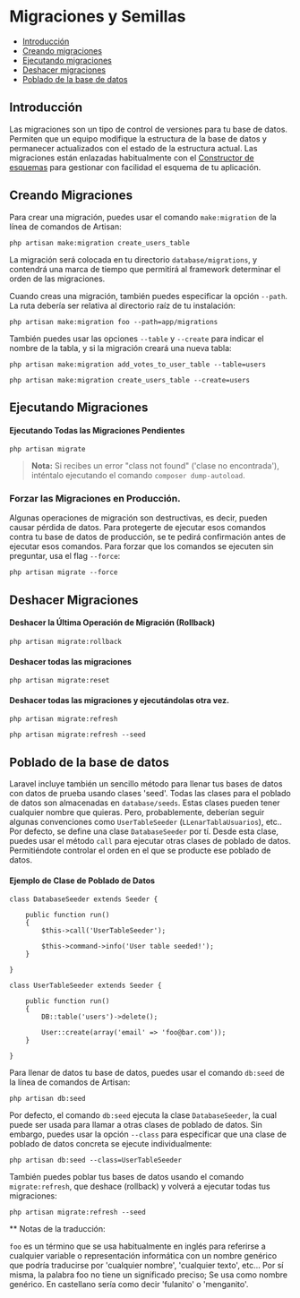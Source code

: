 # Migraciones y Semillas

- [Introducción](#introduction)
- [Creando migraciones](#creating-migrations)
- [Ejecutando migraciones](#running-migrations)
- [Deshacer migraciones](#rolling-back-migrations)
- [Poblado de la base de datos](#database-seeding)

<a name="introduction"></a>
## Introducción

Las migraciones son un tipo de control de versiones para tu base de datos. Permiten que un equipo modifique la estructura de la base de datos y permanecer actualizados con el estado de la estructura actual. Las migraciones están enlazadas habitualmente con el [Constructor de esquemas](/5.0/schema) para gestionar con facilidad el esquema de tu aplicación.

<a name="creating-migrations"></a>
## Creando Migraciones

Para crear una migración, puedes usar el comando `make:migration` de la línea de comandos de Artisan:

	php artisan make:migration create_users_table

La migración será colocada en tu directorio `database/migrations`, y contendrá una marca de tiempo que permitirá al framework determinar el orden de las migraciones.

Cuando creas una migración, también puedes especificar la opción `--path`. La ruta debería ser relativa al directorio raíz de tu instalación:

	php artisan make:migration foo --path=app/migrations

También puedes usar las opciones `--table` y `--create` para indicar el nombre de la tabla, y si la migración creará una nueva tabla:

	php artisan make:migration add_votes_to_user_table --table=users

	php artisan make:migration create_users_table --create=users

<a name="running-migrations"></a>
## Ejecutando Migraciones

#### Ejecutando Todas las Migraciones Pendientes

	php artisan migrate

> **Nota:** Si recibes un error "class not found" ('clase no encontrada'), inténtalo ejecutando el comando `composer dump-autoload`.

### Forzar las Migraciones en Producción.

Algunas operaciones de migración son destructivas, es decir, pueden causar pérdida de datos. Para protegerte de ejecutar esos comandos contra tu base de datos de producción, se te pedirá confirmación antes de ejecutar esos comandos. Para forzar que los comandos se ejecuten sin preguntar, usa el flag `--force`:

	php artisan migrate --force

<a name="rolling-back-migrations"></a>
## Deshacer Migraciones

#### Deshacer la Última Operación de Migración (Rollback)

	php artisan migrate:rollback

#### Deshacer todas las migraciones

	php artisan migrate:reset

#### Deshacer todas las migraciones y ejecutándolas otra vez.

	php artisan migrate:refresh

	php artisan migrate:refresh --seed

<a name="database-seeding"></a>
## Poblado de la base de datos

Laravel incluye también un sencillo método para llenar tus bases de datos con datos de prueba usando clases 'seed'. Todas las clases para el poblado de datos son almacenadas en `database/seeds`. Estas clases pueden tener cualquier nombre que quieras. Pero, probablemente, deberían seguir algunas convenciones como `UserTableSeeder` (`LLenarTablaUsuarios`), etc.. Por defecto, se define una clase `DatabaseSeeder` por tí. Desde esta clase, puedes usar el método `call` para ejecutar otras clases de poblado de datos. Permitiéndote controlar el orden en el que se producte ese poblado de datos.

#### Ejemplo de Clase de Poblado de Datos

	class DatabaseSeeder extends Seeder {

		public function run()
		{
			$this->call('UserTableSeeder');

			$this->command->info('User table seeded!');
		}

	}

	class UserTableSeeder extends Seeder {

		public function run()
		{
			DB::table('users')->delete();

			User::create(array('email' => 'foo@bar.com'));
		}

	}

Para llenar de datos tu base de datos, puedes usar el comando `db:seed` de la línea de comandos de Artisan:

	php artisan db:seed

Por defecto, el comando `db:seed` ejecuta la clase `DatabaseSeeder`, la cual puede ser usada para llamar a otras clases de poblado de datos. Sin embargo, puedes usar la opción `--class` para especificar que una clase de poblado de datos concreta se ejecute individualmente:

	php artisan db:seed --class=UserTableSeeder

También puedes poblar tus bases de datos usando el comando `migrate:refresh`, que deshace (rollback) y volverá a ejecutar todas tus migraciones:

	php artisan migrate:refresh --seed

** Notas de la traducción:

`foo` es un término que se usa habitualmente en inglés para referirse a cualquier variable o representación informática con un nombre genérico que podría traducirse por 'cualquier nombre', 'cualquier texto', etc... Por sí misma, la palabra foo no tiene un significado preciso; Se usa como nombre genérico. En castellano sería como decir 'fulanito' o 'menganito'.
